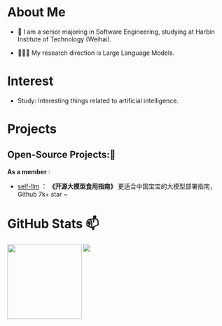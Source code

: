 # About Me  
- 🌱 I am a senior majoring in Software Engineering, studying at Harbin Institute of Technology (Weihai).

- 👨🏽‍💻 My research direction is Large Language Models.

# Interest 
- Study: Interesting things related to artificial intelligence.
# Projects 
## Open-Source Projects:👯
**As a member** :

- [self-llm](https://github.com/datawhalechina/self-llm.git) ： **《开源大模型食用指南》** 更适合中国宝宝的大模型部署指南，Github 7k+ star ~

# GitHub Stats 📫
<div>
  <img height="170" align="left" src="https://github-readme-stats.vercel.app/api?username=dingyue772&show_icons=true&theme=light" />
  <img src="https://github-readme-stats.vercel.app/api/top-langs/?username=dingyue772&hide_langs_below=1&theme=default&line_height=27&layout=compact" />
</div>
